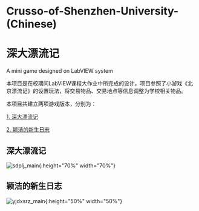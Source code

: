 # Crusso-of-Shenzhen-University-(Chinese)
# 深大漂流记
A mini game designed on LabVIEW system

本项目是在校期间LabVIEW课程大作业中所完成的设计。项目参照了小游戏《北京漂流记》的设置玩法，将交易物品、交易地点等信息调整为学校相关物品。

本项目共建立两项游戏版本，分别为：

[1. 深大漂流记](#深大漂流记)

[2. 颖洁的新生日志](#颖洁的新生日志)


## 深大漂流记
![sdplj_main](https://github.com/Cyyjenkins/Crusso-of-Shenzhen-University/blob/main/%E6%B7%B1%E5%A4%A7%E6%BC%82%E6%B5%81%E8%AE%B0(version%201)/pics/main_interface.jpg){:height="70%" width="70%"}


## 颖洁的新生日志
![yjdxsrz_main](https://github.com/Cyyjenkins/Crusso-of-Shenzhen-University/blob/main/%E9%A2%96%E6%B4%81%E7%9A%84%E6%96%B0%E7%94%9F%E6%97%A5%E5%BF%97(version%202)/pics/main_interface.png){:height="50%" width="50%"}

